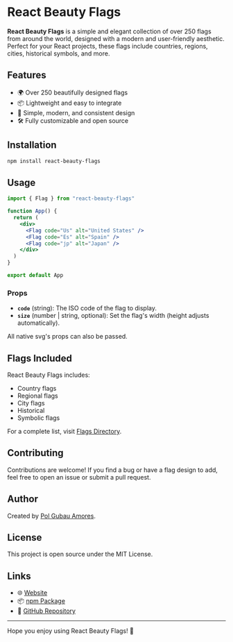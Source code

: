 # **React Beauty Flags**

**React Beauty Flags** is a simple and elegant collection of over 250 flags from around the world, designed with a modern and user-friendly aesthetic. Perfect for your React projects, these flags include countries, regions, cities, historical symbols, and more.

## **Features**

- 🌍 Over 250 beautifully designed flags
- 📦 Lightweight and easy to integrate
- 🎨 Simple, modern, and consistent design
- 🛠️ Fully customizable and open source

## **Installation**

```bash
npm install react-beauty-flags

```

## **Usage**

```jsx
import { Flag } from "react-beauty-flags"

function App() {
  return (
    <div>
      <Flag code="Us" alt="United States" />
      <Flag code="Es" alt="Spain" />
      <Flag code="jp" alt="Japan" />
    </div>
  )
}

export default App
```

### **Props**

- **`code`** (string): The ISO code of the flag to display.
- **`size`** (number | string, optional): Set the flag's width (height adjusts automatically).

All native svg's props can also be passed.

## **Flags Included**

React Beauty Flags includes:

- Country flags
- Regional flags
- City flags
- Historical
- Symbolic flags

For a complete list, visit [Flags Directory](https://flags.polgubau.com/).

## **Contributing**

Contributions are welcome! If you find a bug or have a flag design to add, feel free to open an issue or submit a pull request.

## **Author**

Created by [Pol Gubau Amores](https://polgubau.com/).

## **License**

This project is open source under the MIT License.

## **Links**

- 🌐 [Website](https://flags.polgubau.com/)
- 📦 [npm Package](https://www.npmjs.com/package/react-beauty-flags)
- 🐙 [GitHub Repository](https://github.com/PolGubau/flags)

---

Hope you enjoy using React Beauty Flags! 🚀
